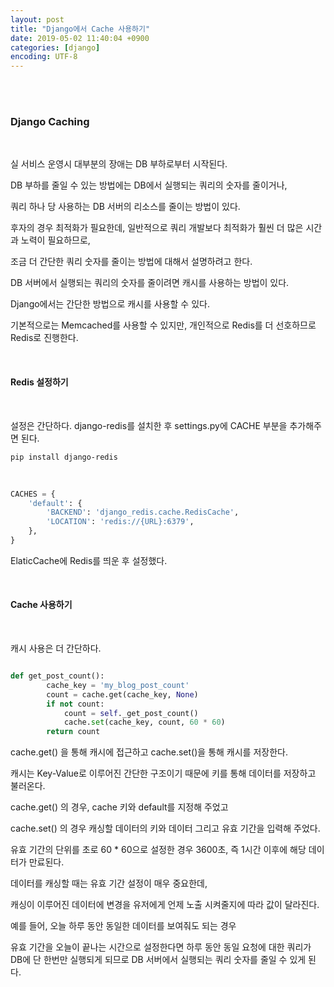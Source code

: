 ```yaml
---
layout: post
title: "Django에서 Cache 사용하기"
date: 2019-05-02 11:40:04 +0900
categories: [django]
encoding: UTF-8
---
```


<br>
<br>

### Django Caching

<br>

실 서비스 운영시 대부분의 장애는 DB 부하로부터 시작된다. 

DB 부하를 줄일 수 있는 방법에는 DB에서 실행되는 쿼리의 숫자를 줄이거나, 

쿼리 하나 당 사용하는 DB 서버의 리소스를 줄이는 방법이 있다. 

후자의 경우 최적화가 필요한데, 일반적으로 쿼리 개발보다 최적화가 훨씬 더 많은 시간과 노력이 필요하므로, 

조금 더 간단한 쿼리 숫자를 줄이는 방법에 대해서 설명하려고 한다. 

DB 서버에서 실행되는 쿼리의 숫자를 줄이려면 캐시를 사용하는 방법이 있다. 

Django에서는 간단한 방법으로 캐시를 사용할 수 있다. 

기본적으로는 Memcached를 사용할 수 있지만, 개인적으로 Redis를 더 선호하므로 Redis로 진행한다. 

<br>

#### Redis 설정하기

<br>

설정은 간단하다. django-redis를 설치한 후 settings.py에 CACHE 부분을 추가해주면 된다.

```shell
pip install django-redis
```

<br>

```python
CACHES = {
    'default': {
        'BACKEND': 'django_redis.cache.RedisCache',
        'LOCATION': 'redis://{URL}:6379',
    },
}
```

ElaticCache에 Redis를 띄운 후 설정했다. 

<br>


#### Cache 사용하기

<br>

캐시 사용은 더 간단하다. 

```python

def get_post_count():
        cache_key = 'my_blog_post_count'
        count = cache.get(cache_key, None)
        if not count:
            count = self._get_post_count()
            cache.set(cache_key, count, 60 * 60)
        return count

```

cache.get() 을 통해 캐시에 접근하고 cache.set()을 통해 캐시를 저장한다. 

캐시는 Key-Value로 이루어진 간단한 구조이기 때문에 키를 통해 데이터를 저장하고 불러온다. 

cache.get() 의 경우, cache 키와 default를 지정해 주었고 

cache.set() 의 경우 캐싱할 데이터의 키와 데이터 그리고 유효 기간을 입력해 주었다. 

유효 기간의 단위를 초로 60 * 60으로 설정한 경우 3600초, 즉 1시간 이후에 해당 데이터가 만료된다.

데이터를 캐싱할 때는 유효 기간 설정이 매우 중요한데, 

캐싱이 이루어진 데이터에 변경을 유저에게 언제 노출 시켜줄지에 따라 값이 달라진다.

예를 들어, 오늘 하루 동안 동일한 데이터를 보여줘도 되는 경우 

유효 기간을 오늘이 끝나는 시간으로 설정한다면 하루 동안 동일 요청에 대한 쿼리가 DB에 단 한번만 실행되게 되므로 DB 서버에서 실행되는 쿼리 숫자를 줄일 수 있게 된다.



<br>
<br>


